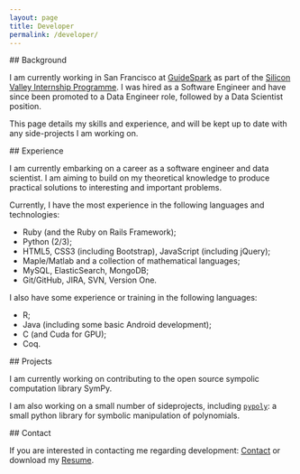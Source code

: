 ```yaml
---
layout: page
title: Developer
permalink: /developer/
---
```


##<i class="fa fa-laptop"></i> Background

I am currently working in San Francisco at [GuideSpark](http://www.guidespark.com) as part of the [Silicon Valley Internship Programme](http://www.siliconvalleyinternship.com/). I was hired as a Software Engineer and have since been promoted to a Data Engineer role, followed by a Data Scientist position.

This page details my skills and experience, and will be kept up to date with any side-projects I am working on.
         

##<i class="fa fa-laptop"></i> Experience
          
I am currently embarking on a career as a software engineer and data scientist. I am aiming to build on my theoretical knowledge to produce practical solutions to interesting and important problems.

Currently, I have the most experience in the following languages and technologies:

* Ruby (and the Ruby on Rails Framework);
* Python (2/3);
* HTML5, CSS3 (including Bootstrap), JavaScript (including jQuery);
* Maple/Matlab and a collection of mathematical languages;
* MySQL, ElasticSearch, MongoDB;
* Git/GitHub, JIRA, SVN, Version One.


I also have some experience or training in the following languages:

* R;
* Java (including some basic Android development);
* C (and Cuda for GPU);
* Coq.

##<i class="fa fa-laptop"></i> Projects

I am currently working on contributing to the open source sympolic computation library SymPy.

I am also working on a small number of sideprojects, including [`pypoly`](https://github.com/Davidjohnwilson/PythonPolys): a small python library for symbolic manipulation of polynomials.

<!-- <iframe src="http://githubbadge.appspot.com/davidjohnwilson?s=1" style="border: 0;height: 142px;width: 200px;overflow: hidden;" frameBorder="0"></iframe> -->

##<i class="fa fa-laptop"></i> Contact

If you are interested in contacting me regarding development: [<i class="fa fa-envelope"></i> Contact](mailto:developer@davidjw.co.uk?Subject=Development%20Contact%20Enquiry) or download my [<i class="fa fa-file-text"></i> Resume](/files/DJW-CV.pdf).


